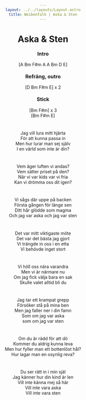 ```yaml
---
layout: ../../layouts/Layout.astro
title: Weibenfalk | Aska & Sten
---
```


# Aska & Sten

### Intro
[A Bm F#m A A Bm D E]

### Refräng, outro
[D Bm F#m E] x 2

### Stick
[Bm F#m] x 3

[Bm F#m E]

#
Jag vill lura mitt hjärta

För att kunna passa in

Men hur lurar man sej själv

I en värld som inte är din?
#
Vem äger luften vi andas?

Vem sätter priset på den?

När vi var kids var vi fria

Kan vi drömma oss dit igen?
#
Vi sågs där uppe på backen

Första gången för länge sen

Ditt hår glödde som magma

Och jag var aska och jag var sten
#
Det var mitt viktigaste möte

Det var det bästa jag gjort

Vi trängde in oss i en etta

Vi behövde inget stort
#
Vi höll oss nära varandra

Men vi är närmare nu

Om jag fick välja bara en sak

Skulle valet alltid bli du
#
Jag tar ett krampat grepp

Försöker stå på mina ben

Men jag faller ner i din famn

Som om jag var aska

som om jag var sten
#
Om du är rädd för att dö

Kommer du aldrig kunna leva

Men hur fyller man ett bottenlöst hål?

Hur lagar man en osynlig reva?
#
Du ser rätt in i min själ

Jag känner hur din kind är len

Vill inte känna mej så här

Vill inte vara aska

Vill inte vara sten

<style>
  html {
    text-align: center;
  }

  a {
    text-decoration: none;
    font-weight: 800;
    color: var(--color-text-light);
  }

  p {
    padding: 0;
    margin: 0;
  }

  h3 {
    margin-top: 20px;
  }

  html.dark a {
    color: var(--color-text-dark);
  }
</style>
